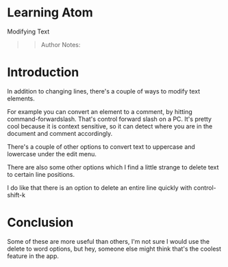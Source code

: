 <!-- .slide: data-state="title" -->
# Learning Atom
Modifying Text

> > Author Notes:

# Introduction
In addition to changing lines, there's a couple of ways to modify text elements.

For example you can convert an element to a comment, by hitting command-forwardslash. That's control forward slash on a PC. It's pretty cool because it is context sensitive, so it can detect where you are in the document and comment accordingly.

There's a couple of other options to convert text to uppercase and lowercase under the edit menu.

There are also some other options which I find a little strange to delete text to certain line positions.

I do like that there is an option to delete an entire line quickly with control-shift-k

# Conclusion
Some of these are more useful than others, I'm not sure I would use the delete to word options, but hey, someone else might think that's the coolest feature in the app.
